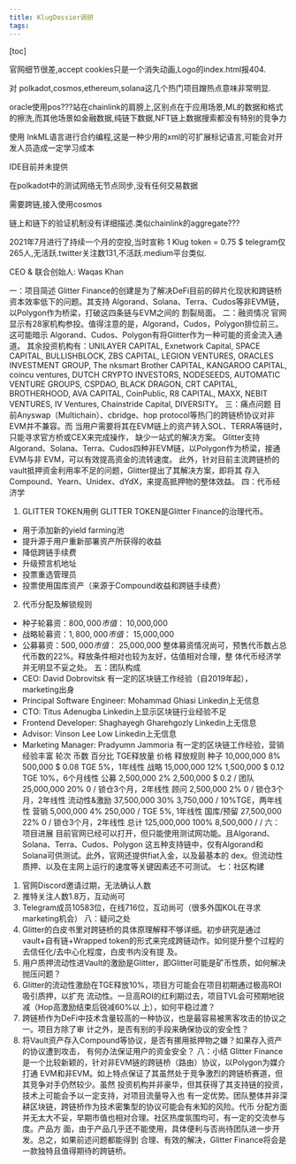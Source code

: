 ```yaml
---
title: KlugDossier调研
tags: 
---
```


[toc]

官网细节很差,accept cookies只是一个消失动画,Logo的index.html报404.

对 polkadot,cosmos,ethereum,solana这几个热门项目蹭热点意味非常明显.

oracle使用pos???站在chainlink的肩膀上,区别点在于应用场景,ML的数据和格式的擦洗,而其他场景如金融数据,纯链下数据,NFT链上数据搜索都没有特别的竞争力

使用 InkML语言进行合约编程,这是一种少用的xml的可扩展标记语言,可能会对开发人员造成一定学习成本

IDE目前并未提供

在polkadot中的测试网络无节点同步,没有任何交易数据

需要跨链,接入使用cosmos

链上和链下的验证机制没有详细描述.类似chainlink的aggregate???





2021年7月进行了持续一个月的空投,当时宣称 1 Klug token = 0.75 $
telegram仅265人,无活跃.twitter关注数131,不活跃.medium平台类似.

CEO & 联合创始人: Waqas Khan


⼀：项⽬简述
Glitter Finance的创建是为了解决DeFi⽬前的碎⽚化现状和跨链桥资本效率低下的问题。其⽀持
Algorand、Solana、Terra、Cudos等⾮EVM链，以Polygon作为桥梁，打破这四条链与EVM之间的
割裂局⾯。
⼆：融资情况
官⽹显示有28家机构参投。值得注意的是，Algorand，Cudos，Polygon排位前三。这可能暗示
Algorand、Cudos、Polygon有将Glitter作为⼀种可能的资⾦流⼊通道。
其余投资机构有：UNILAYER CAPITAL, Exnetwork Capital, SPACE CAPITAL, BULLISHBLOCK,
ZBS CAPITAL, LEGION VENTURES, ORACLES INVESTMENT GROUP, The nksmart Brother
CAPITAL, KANGAROO CAPITAL, coincu ventures, DUTCH CRYPTO INVESTORS,
NODESEEDS, AUTOMATIC VENTURE GROUPS, CSPDAO, BLACK DRAGON, CRT CAPITAL,
BROTHERHOOD, AVA CAPITAL, CoinPublic, R8 CAPITAL, MAXX, NEBIT VENTURES, IV
Ventures, Chainstride Capital, DIVERSITY。
三：痛点问题
⽬前Anyswap（Multichain）、cbridge、hop protocol等热⻔的跨链桥协议对⾮EVM并不兼容。⽽
当⽤户需要将其在EVM链上的资产转⼊SOL、TERRA等链时，只能寻求官⽅桥或CEX来完成操作，
缺少⼀站式的解决⽅案。
Glitter⽀持Algorand、Solana、Terra、Cudos四种⾮EVM链，以Polygon作为桥梁，接通EVM与⾮
EVM，可以有效提⾼资⾦的流转速度。
此外，针对⽬前主流跨链桥的vault抵押资⾦利⽤率不⾜的问题，Glitter提出了其解决⽅案，即将其
存⼊Compound、Yearn、Unidex、dYdX，来提⾼抵押物的整体效益。
四：代币经济学
1. GLITTER TOKEN⽤例
GLITTER TOKEN是Glitter Finance的治理代币。
- ⽤于添加新的yield farming池
- 提升源于⽤户重新部署资产所获得的收益
- 降低跨链⼿续费
- 升级预⾔机地址
- 投票重选管理员
- 投票使⽤国库资产（来源于Compound收益和跨链⼿续费）
2. 代币分配及解锁规则
- 种⼦轮募资：$800,000 市值：$ 10,000,000
- 战略轮募资：$1,800,000 市值：$ 15,000,000
- 公募募资：$500,000 市值：$ 25,000,000
整体募资情况尚可，预售代币数占总代币数的22%。释放条件相对也较为友好，估值相对合理，整
体代币经济学并⽆明显不妥之处。
五：团队构成
- CEO: David Dobrovitsk
 有⼀定的区块链⼯作经验（⾃2019年起），marketing出身
- Principal Software Engineer: Mohammad Ghiasi
 Linkedin上⽆信息
- CTO: Titus Adenugba
 Linkedin上显示区块链⾏业经验不⾜
- Frontend Developer: Shaghayegh Gharehgozly
 Linkedin上⽆信息
- Advisor: Vinson Lee Low
 Linkedin上⽆信息
- Marketing Manager: Pradyumn Jammoria
 有⼀定的区块链⼯作经验，营销经验丰富
轮次 币数 百分⽐ TGE释放量 价格 释放规则
种⼦ 10,000,000 8% 500,000 $ 0.08 TGE 5%，1年线性
战略 15,000,000 12% 1,500,000 $ 0.12 TGE 10%，6个⽉线性
公募 2,500,000 2% 2,500,000 $ 0.2 /
团队 25,000,000 20% 0 / 锁仓3个⽉，2年线性
顾问 2,500,000 2% 0 / 锁仓3个⽉，2年线性
流动性&激励 37,500,000 30% 3,750,000 / 10%TGE，两年线性
营销 5,000,000 4% 250,000 / TGE 5%, 1年线性
国库/预留 27,500,000 22% 0 / 锁仓3个⽉，2年线性
总计 125,000,000 100% 8,500,000 / /
六：项⽬进展
⽬前官⽹已经可以打开，但只能使⽤测试⽹功能。且Algorand、Solana、Terra、Cudos、Polygon
这五种⽀持链中，仅有Algorand和Solana可供测试。此外，官⽹还提供fiat⼊⾦，以及最基本的
dex。但流动性质押、以及在主⽹上运⾏的速度等关键因素还不可测试。
七：社区构建
1. 官⽹Discord邀请过期，⽆法确认⼈数
2. 推特关注⼈数1.8万，互动尚可
3. Telegram成员10583位，在线716位，互动尚可（很多外国KOL在寻求marketing机会）
⼋：疑问之处
1. Glitter的⽩⽪书⾥对跨链桥的具体原理解释不够详细。初步研究是通过vault+⾃有链+Wrapped
token的形式来完成跨链动作。如何提升整个过程的去信任化/去中⼼化程度，⽩⽪书内没有提
及。
2. ⽤户质押流动性进Vault的激励是Glitter，即Glitter可能是矿币性质，如何解决抛压问题？
3. Glitter的流动性激励在TGE释放10%，项⽬⽅可能会在项⽬初期通过极⾼ROI吸引质押，以扩充
流动性。⼀旦⾼ROI的红利期过去，项⽬TVL会可预期地锐减（Hop⾼激励结束后锐减60%以
上），如何平稳过渡？
4. 跨链桥作为DeFi中技术含量较⾼的⼀种协议，也是最容易被⿊客攻击的协议之⼀。项⽬⽅除了审
计之外，是否有别的⼿段来确保协议的安全性？
5. 将Vault资产存⼊Compound等协议，是否有挪⽤抵押物之嫌？如果存⼊资产的协议遭到攻击，
有何办法保证⽤户的资⾦安全？
⼋：⼩结
Glitter Finance是⼀个⽐较新颖的，针对⾮EVM链的跨链桥（路由）协议，以Polygon为媒介打通
EVM和⾮EVM。如上特点保证了其虽然处于竞争激烈的跨链桥赛道，但其竞争对⼿仍然较少。虽然
投资机构并⾮豪华，但其获得了其⽀持链的投资，技术上可能会予以⼀定⽀持，对项⽬流量导⼊也
有⼀定优势。团队整体并⾮深耕区块链，跨链桥作为技术密集型的协议可能会有未知的⻛险。代币
分配⽅⾯并⽆太⼤不妥，早期市值也相对合理。社区热度氛围均可，有⼀定的交流参与度。产品⽅
⾯，由于产品⼏乎还不能使⽤，具体便利与否尚待团队进⼀步开发。总之，如果前述问题都能得到
合理、有效的解决，Glitter Finance将会是⼀款独特且值得期待的跨链桥。